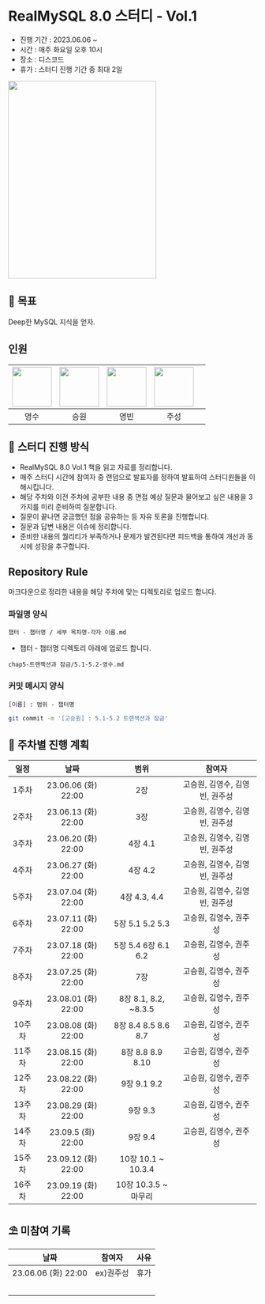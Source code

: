 # RealMySQL 8.0 스터디 - Vol.1

* 진행 기간 : 2023.06.06 ~
* 시간 : 매주 화요일 오후 10시
* 장소 : 디스코드
* 휴가 : 스터디 진행 기간 중 최대 2일

<img src="https://contents.kyobobook.co.kr/sih/fit-in/458x0/pdt/9791158392703.jpg" width = 300 height = 400>

## 🚩 목표
Deep한 MySQL 지식을 얻자.


## 인원
| [<img src="https://github.com/devYSK.png" width="80">](https://github.com/devYSK) | [<img src="https://github.com/goseungwon.png" width="80">](https://github.com/goseungwon) | [<img src="https://github.com/ybkim-dev.png" width="80">](https://github.com/ybkim-dev) | [<img src="https://github.com/JoosungKwon.png" width="80">](https://github.com/JoosungKwon) | |
|:----------------------------------------------------------------------------------:|:---------------------------------------------------------------------------------------:|:-----------------------------------------------------------------------------------:|:-----------------------------------------------------------------------------------:|:-----------------------------------------------------------------------------------:|
|          영수       |     승원        |          영빈         |      주성        |


## 🎯 스터디 진행 방식
* RealMySQL 8.0 Vol.1 책을 읽고 자료를 정리합니다.
* 매주 스터디 시간에 참여자 중 랜덤으로 발표자를 정하여 발표하여 스터디원들을 이해시킵니다.
* 해당 주차와 이전 주차에 공부한 내용 중 면접 예상 질문과 물어보고 싶은 내용을 3가지를 미리 준비하여 질문합니다.
* 질문이 끝나면 궁금했던 점을 공유하는 등 자유 토론을 진행합니다.
* 질문과 답변 내용은 이슈에 정리합니다. 
* 준비한 내용의 퀄리티가 부족하거나 문제가 발견된다면 피드백을 통하여 개선과 동시에 성장을 추구합니다.


## Repository Rule
마크다운으로 정리한 내용을 해당 주차에 맞는 디렉토리로 업로드 합니다.

### 파일명 양식
`챕터 - 챕터명 / 세부 목차명-각자 이름.md`
* 챕터 - 챕터명 디렉토리 아래에 업로드 합니다.
```
chap5-트랜잭션과 잠금/5.1-5.2-영수.md
```

### 커밋 메시지 양식
`[이름] : 범위 - 챕터명  `
```sh
git commit -m '[고승원] : 5.1-5.2 트랜잭션과 잠금'
```


## 🎯 주차별 진행 계획
|일정|날짜|범위|참여자
|:--:|:--:|:--:|:--:|
|1주차|23.06.06 (화) 22:00|2장| 고승원, 김영수, 김영빈, 권주성 |
|2주차|23.06.13 (화) 22:00|3장| 고승원, 김영수, 김영빈, 권주성 |
|3주차|23.06.20 (화) 22:00| 4장 4.1 | 고승원, 김영수, 김영빈, 권주성 |
|4주차|23.06.27 (화) 22:00| 4장 4.2 | 고승원, 김영수, 김영빈, 권주성 |
|5주차|23.07.04 (화) 22:00| 4장 4.3, 4.4 | 고승원, 김영수, 김영빈, 권주성 |
|6주차|23.07.11 (화) 22:00| 5장 5.1 5.2 5.3 | 고승원, 김영수, 권주성 |
|7주차|23.07.18 (화) 22:00| 5장 5.4 6장 6.1 6.2 | 고승원, 김영수, 권주성 |
|8주차|23.07.25 (화) 22:00| 7장 | 고승원, 김영수, 권주성 |
|9주차|23.08.01 (화) 22:00| 8장 8.1, 8.2, ~8.3.5 | 고승원, 김영수, 권주성 |
|10주차|23.08.08 (화) 22:00| 8장 8.4 8.5 8.6 8.7 | 고승원, 김영수, 권주성 |
|11주차|23.08.15 (화) 22:00| 8장 8.8 8.9 8.10 | 고승원, 김영수, 권주성 |
|12주차|23.08.22 (화) 22:00| 9장 9.1 9.2 | 고승원, 김영수, 권주성 |
|13주차|23.08.29 (화) 22:00| 9장 9.3 | 고승원, 김영수, 권주성 |
|14주차|23.09.5 (화) 22:00| 9장 9.4 | 고승원, 김영수, 권주성  |
|15주차|23.09.12 (화) 22:00| 10장 10.1 ~ 10.3.4 |  |
|16주차|23.09.19 (화) 22:00| 10장 10.3.5 ~ 마무리  | |


## ⛱️ 미참여 기록

|날짜|참여자|사유
|:--:|:--:|:--:|
|23.06.06 (화) 22:00|ex)권주성|휴가
|||
|||
|||
|||
|||
